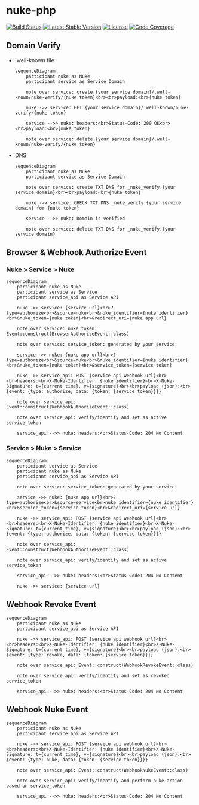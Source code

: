 # nuke-php

[![Build Status](https://github.com/nukefromorbit/nuke-php/actions/workflows/ci.yml/badge.svg?branch=main)](https://github.com/nukefromorbit/nuke-php/actions?query=branch%3Amain)
[![Latest Stable Version](https://poser.pugx.org/nukefromorbit/nuke-php/v/stable.svg)](https://packagist.org/packages/nukefromorbit/nuke-php)
[![License](https://poser.pugx.org/nukefromorbit/nuke-php/license.svg)](https://packagist.org/packages/nukefromorbit/nuke-php)
[![Code Coverage](https://coveralls.io/repos/nukefromorbit/nuke-php/badge.svg?branch=main)](https://coveralls.io/r/nukefromorbit/nuke-php?branch=main)

## Domain Verify

- .well-known file
    ```mermaid
    sequenceDiagram
        participant nuke as Nuke
        participant service as Service Domain
    
        note over service: create {your service domain}/.well-known/nuke-verify/{nuke token}<br><br>payload:<br>{nuke token}
    
        nuke ->> service: GET {your service domain}/.well-known/nuke-verify/{nuke token}
    
        service -->> nuke: headers:<br>Status-Code: 200 OK<br><br>payload:<br>{nuke token}
    
        note over service: delete {your service domain}/.well-known/nuke-verify/{nuke token}
    ```
- DNS
    ```mermaid
    sequenceDiagram
        participant nuke as Nuke
        participant service as Service Domain
    
        note over service: create TXT DNS for _nuke_verify.{your service domain}<br><br>payload:<br>{nuke token}
    
        nuke ->> service: CHECK TXT DNS _nuke_verify.{your service domain} for {nuke token}
    
        service -->> nuke: Domain is verified
    
        note over service: delete TXT DNS for _nuke_verify.{your service domain}
    ```

## Browser & Webhook Authorize Event

### Nuke > Service > Nuke

```mermaid
sequenceDiagram
    participant nuke as Nuke
    participant service as Service
    participant service_api as Service API

    nuke ->> service: {service url}<br>?type=authorize<br>&source=nuke<br>&nuke_identifier={nuke identifier}<br>&nuke_token={nuke token}<br>&redirect_uri={nuke app url}

    note over service: nuke_token: Event::construct(BrowserAuthorizeEvent::class)

    note over service: service_token: generated by your service

    service ->> nuke: {nuke app url}<br>?type=authorize<br>&source=nuke<br>&nuke_identifier={nuke identifier}<br>&nuke_token={nuke token}<br>&service_token={service token}

    nuke ->> service_api: POST {service api webhook url}<br><br>headers:<br>X-Nuke-Identifier: {nuke identifier}<br>X-Nuke-Signature: t={current time}, v={signature}<br><br>payload (json):<br>{event: {type: authorize, data: {token: {service token}}}}

    note over service_api: Event::construct(WebhookAuthorizeEvent::class)

    note over service_api: verify/identify and set as active service_token

    service_api -->> nuke: headers:<br>Status-Code: 204 No Content
```

### Service > Nuke > Service

```mermaid
sequenceDiagram
    participant service as Service
    participant nuke as Nuke
    participant service_api as Service API

    note over service: service_token: generated by your service

    service ->> nuke: {nuke app url}<br>?type=authorize<br>&source=service<br>nuke_identifier={nuke identifier}<br>&service_token={service token}<br>&redirect_uri={service url}

    nuke ->> service_api: POST {service api webhook url}<br><br>headers:<br>X-Nuke-Identifier: {nuke identifier}<br>X-Nuke-Signature: t={current time}, v={signature}<br><br>payload (json):<br>{event: {type: authorize, data: {token: {service token}}}}

    note over service_api: Event::construct(WebhookAuthorizeEvent::class)

    note over service_api: verify/identify and set as active service_token

    service_api -->> nuke: headers:<br>Status-Code: 204 No Content

    nuke ->> service: {service url}
```

## Webhook Revoke Event

```mermaid
sequenceDiagram
    participant nuke as Nuke
    participant service_api as Service API

    nuke ->> service_api: POST {service api webhook url}<br><br>headers:<br>X-Nuke-Identifier: {nuke identifier}<br>X-Nuke-Signature: t={current time}, v={signature}<br><br>payload (json):<br>{event: {type: revoke, data: {token: {service token}}}}

    note over service_api: Event::construct(WebhookRevokeEvent::class)

    note over service_api: verify/identify and set as revoked service_token

    service_api -->> nuke: headers:<br>Status-Code: 204 No Content
```

## Webhook Nuke Event

```mermaid
sequenceDiagram
    participant nuke as Nuke
    participant service_api as Service API

    nuke ->> service_api: POST {service api webhook url}<br><br>headers:<br>X-Nuke-Identifier: {nuke identifier}<br>X-Nuke-Signature: t={current time}, v={signature}<br><br>payload (json):<br>{event: {type: nuke, data: {token: {service token}}}}

    note over service_api: Event::construct(WebhookNukeEvent::class)

    note over service_api: verify/identify and perform nuke action based on service_token

    service_api -->> nuke: headers:<br>Status-Code: 204 No Content
```
